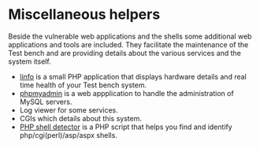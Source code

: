 # Miscellaneous helpers
Beside the vulnerable web applications and the shells some additional web
applications and tools are included. They facilitate the maintenance of the
Test bench and are providing details about the various services and the system
itself.

* [linfo](http://linfo.sourceforge.net/) is a small PHP application that displays hardware details and real time health of your Test bench system.
* [phpmyadmin](http://www.phpmyadmin.net/) is a web appplication to handle the administration of MySQL servers.
* Log viewer for some services.
* CGIs which details about this system. 
* [PHP shell detector](https://github.com/emposha/PHP-Shell-Detector) is a PHP script that helps you find and identify php/cgi(perl)/asp/aspx shells.
